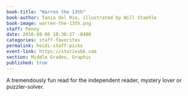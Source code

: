 ```yaml
---
book-title: "Warren the 13th"
book-author: Tania del Rio, illustrated by Will Staehle
book-image: warren-the-13th.png
staff: Penny
date: 2016-08-06 10:30:27 -0400
categories: staff-favorites
permalink: heidi-staff-picks
event-link: https://storiesbk.com
section: Middle Grades, Graphic
published: true
---
```

A tremendously fun read for the independent reader, mystery lover or puzzler-solver.
